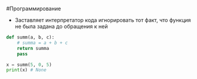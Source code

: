 #Программирование 
- Заставляет интерпретатор кода игнорировать тот факт, что функция не была задана до обращения к ней 
```python
def summ(a, b, c):
    # summa = a + b + c
    return summa
    pass

x = summ(5, 0, 5)
print(x) # None 
```